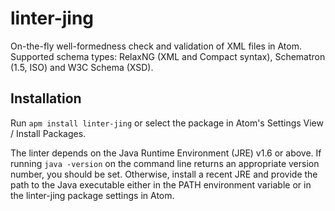 # linter-jing

On-the-fly well-formedness check and validation of XML files in Atom. Supported schema types: RelaxNG (XML and Compact syntax), Schematron (1.5, ISO) and W3C Schema (XSD).

## Installation

Run `apm install linter-jing` or select the package in Atom's Settings View / Install Packages.

The linter depends on the Java Runtime Environment (JRE) v1.6 or above. If running `java -version` on the command line returns an appropriate version number, you should be set. Otherwise, install a recent JRE and provide the path to the Java executable either in the PATH environment variable or in the linter-jing package settings in Atom.
